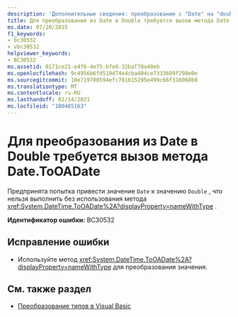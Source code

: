 ```yaml
---
description: 'Дополнительные сведения: преобразование с "Date" на "double" требует вызова метода "Date. ToOADate"'
title: Для преобразования из Date в Double требуется вызов метода Date.ToOADate
ms.date: 07/20/2015
f1_keywords:
- bc30532
- vbc30532
helpviewer_keywords:
- BC30532
ms.assetid: 8171ce21-e4f6-4e75-b7e8-32baf78a40eb
ms.openlocfilehash: 9c4956b6fd519d74e4cba404ce7333699f298e0e
ms.sourcegitcommit: 10e719780594efc781b15295e499c66f316068b8
ms.translationtype: MT
ms.contentlocale: ru-RU
ms.lasthandoff: 02/14/2021
ms.locfileid: "100485163"
---
```

# <a name="conversion-from-date-to-double-requires-calling-the-datetooadate-method"></a>Для преобразования из Date в Double требуется вызов метода Date.ToOADate

Предпринята попытка привести значение `Date` к значению `Double` , что нельзя выполнить без использования метода <xref:System.DateTime.ToOADate%2A?displayProperty=nameWithType> .  
  
 **Идентификатор ошибки:** BC30532  
  
## <a name="to-correct-this-error"></a>Исправление ошибки  
  
- Используйте метод <xref:System.DateTime.ToOADate%2A?displayProperty=nameWithType> для преобразования значения.  
  
## <a name="see-also"></a>См. также раздел

- [Преобразование типов в Visual Basic](../programming-guide/language-features/data-types/type-conversions.md)
